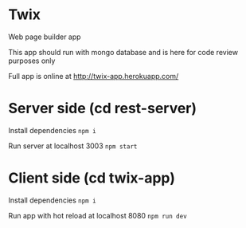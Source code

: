 # Twix
Web page builder app

This app should run with mongo database and is here for code review purposes only

Full app is online at http://twix-app.herokuapp.com/



# Server side (cd rest-server)

Install dependencies
``
npm i
``

Run server at localhost 3003
``
npm start
``

# Client side (cd twix-app)

Install dependencies
``
npm i
``

Run app with hot reload at localhost 8080
``
npm run dev
``
